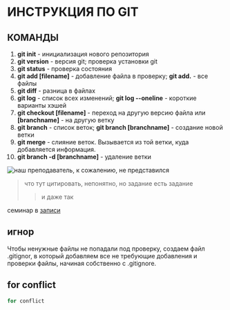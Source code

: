 # ИНСТРУКЦИЯ ПО GIT

## КОМАНДЫ

1. **git init** - инициализация нового репозитория
2. **git version** - версия git; проверка установки git
3. **git status** - проверка состояния
4. **git add [filename]** - добавление файла в проверку; 
**git add.** - все файлы
5. **git diff** - разница в файлах
6. **git log** - список всех изменений;
**git log --oneline** - короткие варианты хэшей
7. **git checkout [filename]** - переход на другую версию файла или **[branchname]** - на другую ветку
8. **git branch** - список веток;
**git branch [branchname]** - создание новой ветки
9. **git merge** - слияние веток. Вызывается из той ветки, куда добавляется информация.
10. **git branch -d [branchname]** - удаление ветки


![наш преподаватель, к сожалению, не представился](преподаватель.png)


>что тут цитировать, непонятно, но задание есть задание
>>и даже так

семинар в [записи](https://gbcdn.mrgcdn.ru/uploads/record/281748/attachment/8b8da9c907e1de850ef2161c450fcab4.mp4 "правда вышел полезнее")


## игнор
Чтобы ненужные файлы не попадали под проверку, создаем файл .gitignor, в который добавляем все не требующие добавления и проверки файлы, начиная собственно с .gitignore. 

## for conflict
```sh
for conflict
```
